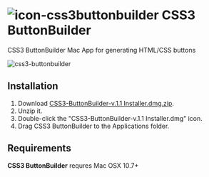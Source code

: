 # ![icon-css3buttonbuilder](https://cloud.githubusercontent.com/assets/1267580/25932963/c108e086-3614-11e7-8df6-8527f8514cbf.png) CSS3 ButtonBuilder

CSS3 ButtonBuilder Mac App for generating HTML/CSS buttons

![css3-buttonbuilder](https://cloud.githubusercontent.com/assets/1267580/25932968/c5c04556-3614-11e7-843a-88306b197a69.png)

## Installation

1. Download [CSS3-ButtonBuilder-v.1.1 Installer.dmg.zip](https://drive.google.com/file/d/0B51-lQkQgaf2QzlvdXV6eDZZUW8/view).
2. Unzip it.
3. Double-click the "CSS3-ButtonBuilder-v.1.1 Installer.dmg" icon.
4. Drag CSS3 ButtonBuilder to the Applications folder.

## Requirements

**CSS3 ButtonBuilder** requres Mac OSX 10.7+
